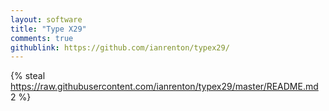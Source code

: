 ```yaml
---
layout: software
title: "Type X29"
comments: true
githublink: https://github.com/ianrenton/typex29/
---
```


{% steal https://raw.githubusercontent.com/ianrenton/typex29/master/README.md 2 %}
